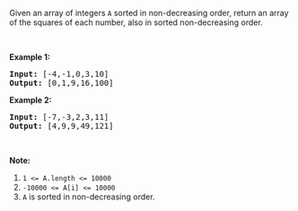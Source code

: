<p>Given an array of integers <code>A</code>&nbsp;sorted in non-decreasing order,&nbsp;return an array of the squares of each number,&nbsp;also in sorted non-decreasing order.</p>

<p>&nbsp;</p>

<div>
<p><strong>Example 1:</strong></p>

<pre>
<strong>Input: </strong><span id="example-input-1-1">[-4,-1,0,3,10]</span>
<strong>Output: </strong><span id="example-output-1">[0,1,9,16,100]</span>
</pre>

<div>
<p><strong>Example 2:</strong></p>

<pre>
<strong>Input: </strong><span id="example-input-2-1">[-7,-3,2,3,11]</span>
<strong>Output: </strong><span id="example-output-2">[4,9,9,49,121]</span>
</pre>

<p>&nbsp;</p>

<p><strong><span>Note:</span></strong></p>

<ol>
	<li><code><span>1 &lt;= A.length &lt;= 10000</span></code></li>
	<li><code>-10000 &lt;= A[i] &lt;= 10000</code></li>
	<li><code>A</code>&nbsp;is sorted in non-decreasing order.</li>
</ol>
</div>
</div>
